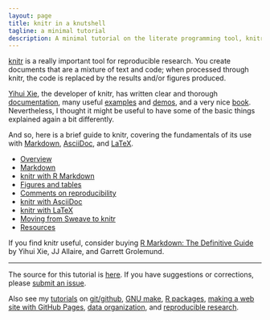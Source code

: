```yaml
---
layout: page
title: knitr in a knutshell
tagline: a minimal tutorial
description: A minimal tutorial on the literate programming tool, knitr
---
```


[knitr](https://yihui.name/knitr/) is a really important tool for
reproducible research. You create documents that are a mixture of
text and code; when processed through knitr, the code is replaced by
the results and/or figures produced.

[Yihui Xie](https://yihui.name/), the developer of knitr, has written
clear and thorough [documentation](https://yihui.name/knitr/), many
useful
[examples](https://github.com/yihui/knitr/tree/master/vignettes) and
[demos](https://yihui.name/knitr/demos), and a very nice
[book](https://www.amazon.com/gp/product/1498716962?ie=UTF8&tag=7210-20).
Nevertheless, I thought it might be useful to have some of the basic things
explained again a bit differently.

And so, here is a brief guide to knitr, covering the fundamentals of
its use with
[Markdown](https://daringfireball.net/projects/markdown/),
[AsciiDoc](http://www.methods.co.nz/asciidoc/), and
[LaTeX](https://www.latex-project.org).

- [Overview](pages/overview.html)
- [Markdown](pages/markdown.html)
- [knitr with R Markdown](pages/Rmarkdown.html)
- [Figures and tables](pages/figs_tables.html)
- [Comments on reproducibility](pages/reproducible.html)
- [knitr with AsciiDoc](pages/asciidoc.html)
- [knitr with LaTeX](pages/latex.html)
- [Moving from Sweave to knitr](pages/sweave.html)
- [Resources](pages/resources.html)

If you find knitr useful, consider buying
[R Markdown: The Definitive Guide](https://www.amazon.com/gp/product/1138359335?ie=UTF8&tag=7210-20)
by Yihui Xie, JJ Allaire, and Garrett Grolemund.

---

The source for this tutorial is [here](https://github.com/kbroman/knitr_knutshell).
If you have suggestions or corrections,
please [submit an issue](https://github.com/kbroman/knitr_knutshell/issues).

Also see my [tutorials](https://kbroman.org/tutorials) on
[git/github](https://kbroman.org/github_tutorial),
[GNU make](https://kbroman.org/minimal_make),
[R packages](https://kbroman.org/pkg_primer),
[making a web site with GitHub Pages](https://kbroman.org/simple_site),
[data organization](https://kbroman.org/dataorg),
and [reproducible research](https://kbroman.org/steps2rr).
